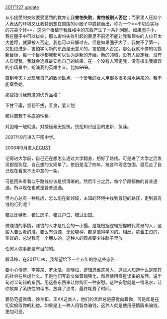 <u>20171127 update</u>

​       从小接受的失败要受惩罚的教育让我**害怕失败**，**害怕被别人否定**；而家里人压抑个人表达的环境又让我特别想在周围的小圈子中脱颖而出，称为一个==不切合实际的完美个体==。这两个根植于我性格中的东西产生了一系列问题。如果圈子小，我在圈子中可以拔尖，那么害怕失败引起的裹足不前还不能让我和顶尖的人拉开太大差距，就算被人否定，我也可以辩解过去。但是如果圈子大了，我做不了第一，又拒绝进步，害怕学习新的东西是无意义的，害怕被人否定，那么我就不停的切换新目标，每一个目标都我都可以认为是新的开始，新的领域，没有人否定我，没有人质疑我。我就会选择最安慰自己的结果，在一个没有人否定我，没有指出我错误的小场景中，扮演我的英雄主义。比如~~SYQ~~。

​        直到今天才发现我自己的致命缺点。一个爱我的女人用很多很多泪水换来的。我不能辜负她。







那些指引我前进的优秀品格：

不甘平庸，坚韧不拔，善良，爱计划

那些置我于谷底的性格：

对困难一触就退，对捷径毫无抵抗，抗拒知识层面的更新，急躁。



2007年9月进入平阳中学。

2008年9月进入<u>ECUST</u>



记得进大学前，自己还在想怎么通过大学翻身，想好了路线。可是进了大学之后发现都是狗屁，自己想的太简单了。依旧是混了四年。被各种理念包围，最后走了自己现在看来不太中意的一条。

可是回头看看似乎路线应该是很清晰的。然后毕业之后，每个阶段都做的普普通通，所以现在也就是普普通通。

但内心总有一种焦虑，怎么能在新领域，未知的环境中找到最短的路径，走到最有钱的行列呢？



错过比特币、错过房子、错过户口、错过出国。



做赚钱的事情，赚钱的人才是社会的一小撮，是能根据逻辑把握时代背景的人，这些人要么看的准，要么有资源，无论哪种，都是值得学习的。相反，拿着工资的，空谈的，总说我有一个朋友的，这种人的观点要少往脑子里放。

任何人做事都是有目的的。





段泽坤，在2017年末，我希望给下一个五年的你这些忠告：

要小心傅盛、李笑来、罗永浩、高晓松、逻辑思维这类人，这些人知道什么是现在的社会在焦虑什么。于是他们写软文做营销强化，然后使用零星读来的东西，说半句对半句错的东西。用这些东西来让你购买一种安慰。这种安慰就是一锅温水，让你放弃了系统性的读书，放弃了思考，最终耗费了时间。



要防范盛雅倩、徐羊扣、王XX这类人，他们的言辞总是感觉向着你，可是却是在切实偷取你的利益。如果是上一种人用智商骗钱，这种人就是使用感情牌来骗钱。更加可恶。



